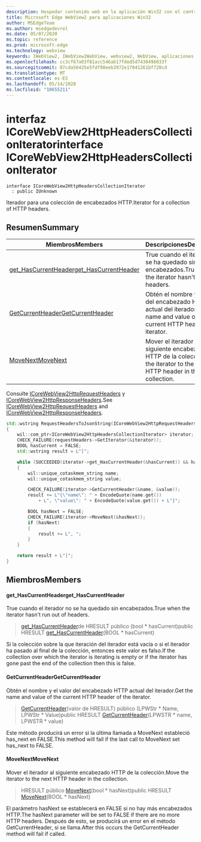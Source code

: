 ```yaml
---
description: Hospedar contenido web en la aplicación Win32 con el control Microsoft Edge WebView2
title: Microsoft Edge WebView2 para aplicaciones Win32
author: MSEdgeTeam
ms.author: msedgedevrel
ms.date: 05/07/2020
ms.topic: reference
ms.prod: microsoft-edge
ms.technology: webview
keywords: IWebView2, IWebView2WebView, webview2, WebView, aplicaciones Win32, Win32, Edge, ICoreWebView2, ICoreWebView2Controller, control de explorador, HTML Edge
ms.openlocfilehash: cc3cf67a03f81acc546ab17fded5d7430496033f
ms.sourcegitcommit: 07cda56425e5fdf90eeb3972e17041261bf720cd
ms.translationtype: MT
ms.contentlocale: es-ES
ms.lasthandoff: 05/14/2020
ms.locfileid: "10655211"
---
```

# <span data-ttu-id="12e54-104">interfaz ICoreWebView2HttpHeadersCollectionIterator</span><span class="sxs-lookup"><span data-stu-id="12e54-104">interface ICoreWebView2HttpHeadersCollectionIterator</span></span> 

```
interface ICoreWebView2HttpHeadersCollectionIterator
  : public IUnknown
```

<span data-ttu-id="12e54-105">Iterador para una colección de encabezados HTTP.</span><span class="sxs-lookup"><span data-stu-id="12e54-105">Iterator for a collection of HTTP headers.</span></span>

## <span data-ttu-id="12e54-106">Resumen</span><span class="sxs-lookup"><span data-stu-id="12e54-106">Summary</span></span>

 <span data-ttu-id="12e54-107">Miembros</span><span class="sxs-lookup"><span data-stu-id="12e54-107">Members</span></span>                        | <span data-ttu-id="12e54-108">Descripciones</span><span class="sxs-lookup"><span data-stu-id="12e54-108">Descriptions</span></span>
--------------------------------|---------------------------------------------
[<span data-ttu-id="12e54-109">get_HasCurrentHeader</span><span class="sxs-lookup"><span data-stu-id="12e54-109">get_HasCurrentHeader</span></span>](#get_hascurrentheader) | <span data-ttu-id="12e54-110">True cuando el iterador no se ha quedado sin encabezados.</span><span class="sxs-lookup"><span data-stu-id="12e54-110">True when the iterator hasn't run out of headers.</span></span>
[<span data-ttu-id="12e54-111">GetCurrentHeader</span><span class="sxs-lookup"><span data-stu-id="12e54-111">GetCurrentHeader</span></span>](#getcurrentheader) | <span data-ttu-id="12e54-112">Obtén el nombre y el valor del encabezado HTTP actual del iterador.</span><span class="sxs-lookup"><span data-stu-id="12e54-112">Get the name and value of the current HTTP header of the iterator.</span></span>
[<span data-ttu-id="12e54-113">MoveNext</span><span class="sxs-lookup"><span data-stu-id="12e54-113">MoveNext</span></span>](#movenext) | <span data-ttu-id="12e54-114">Mover el iterador al siguiente encabezado HTTP de la colección.</span><span class="sxs-lookup"><span data-stu-id="12e54-114">Move the iterator to the next HTTP header in the collection.</span></span>

<span data-ttu-id="12e54-115">Consulte [ICoreWebView2HttpRequestHeaders](icorewebview2httprequestheaders.md) y [ICoreWebView2HttpResponseHeaders](icorewebview2httpresponseheaders.md).</span><span class="sxs-lookup"><span data-stu-id="12e54-115">See [ICoreWebView2HttpRequestHeaders](icorewebview2httprequestheaders.md) and [ICoreWebView2HttpResponseHeaders](icorewebview2httpresponseheaders.md).</span></span> 
```cpp
std::wstring RequestHeadersToJsonString(ICoreWebView2HttpRequestHeaders* requestHeaders)
{
    wil::com_ptr<ICoreWebView2HttpHeadersCollectionIterator> iterator;
    CHECK_FAILURE(requestHeaders->GetIterator(&iterator));
    BOOL hasCurrent = FALSE;
    std::wstring result = L"[";

    while (SUCCEEDED(iterator->get_HasCurrentHeader(&hasCurrent)) && hasCurrent)
    {
        wil::unique_cotaskmem_string name;
        wil::unique_cotaskmem_string value;

        CHECK_FAILURE(iterator->GetCurrentHeader(&name, &value));
        result += L"{\"name\": " + EncodeQuote(name.get())
            + L", \"value\": " + EncodeQuote(value.get()) + L"}";

        BOOL hasNext = FALSE;
        CHECK_FAILURE(iterator->MoveNext(&hasNext));
        if (hasNext)
        {
            result += L", ";
        }
    }

    return result + L"]";
}
```

## <span data-ttu-id="12e54-116">Miembros</span><span class="sxs-lookup"><span data-stu-id="12e54-116">Members</span></span>

#### <span data-ttu-id="12e54-117">get_HasCurrentHeader</span><span class="sxs-lookup"><span data-stu-id="12e54-117">get_HasCurrentHeader</span></span> 

<span data-ttu-id="12e54-118">True cuando el iterador no se ha quedado sin encabezados.</span><span class="sxs-lookup"><span data-stu-id="12e54-118">True when the iterator hasn't run out of headers.</span></span>

> <span data-ttu-id="12e54-119">[get_HasCurrentHeader](#get_hascurrentheader)de HRESULT público (bool \* hasCurrent)</span><span class="sxs-lookup"><span data-stu-id="12e54-119">public HRESULT [get_HasCurrentHeader](#get_hascurrentheader)(BOOL \* hasCurrent)</span></span>

<span data-ttu-id="12e54-120">Si la colección sobre la que iteración del iterador está vacía o si el iterador ha pasado al final de la colección, entonces este valor es falso.</span><span class="sxs-lookup"><span data-stu-id="12e54-120">If the collection over which the iterator is iterating is empty or if the iterator has gone past the end of the collection then this is false.</span></span>

#### <span data-ttu-id="12e54-121">GetCurrentHeader</span><span class="sxs-lookup"><span data-stu-id="12e54-121">GetCurrentHeader</span></span> 

<span data-ttu-id="12e54-122">Obtén el nombre y el valor del encabezado HTTP actual del iterador.</span><span class="sxs-lookup"><span data-stu-id="12e54-122">Get the name and value of the current HTTP header of the iterator.</span></span>

> <span data-ttu-id="12e54-123">[GetCurrentHeader](#getcurrentheader)(valor de HRESULT) público (LPWStr \* Name, LPWStr \* Value)</span><span class="sxs-lookup"><span data-stu-id="12e54-123">public HRESULT [GetCurrentHeader](#getcurrentheader)(LPWSTR \* name, LPWSTR \* value)</span></span>

<span data-ttu-id="12e54-124">Este método producirá un error si la última llamada a MoveNext estableció has_next en FALSE.</span><span class="sxs-lookup"><span data-stu-id="12e54-124">This method will fail if the last call to MoveNext set has_next to FALSE.</span></span>

#### <span data-ttu-id="12e54-125">MoveNext</span><span class="sxs-lookup"><span data-stu-id="12e54-125">MoveNext</span></span> 

<span data-ttu-id="12e54-126">Mover el iterador al siguiente encabezado HTTP de la colección.</span><span class="sxs-lookup"><span data-stu-id="12e54-126">Move the iterator to the next HTTP header in the collection.</span></span>

> <span data-ttu-id="12e54-127">HRESULT público [MoveNext](#movenext)(bool \* hasNext)</span><span class="sxs-lookup"><span data-stu-id="12e54-127">public HRESULT [MoveNext](#movenext)(BOOL \* hasNext)</span></span>

<span data-ttu-id="12e54-128">El parámetro hasNext se establecerá en FALSE si no hay más encabezados HTTP.</span><span class="sxs-lookup"><span data-stu-id="12e54-128">The hasNext parameter will be set to FALSE if there are no more HTTP headers.</span></span> <span data-ttu-id="12e54-129">Después de esto, se producirá un error en el método GetCurrentHeader, si se llama.</span><span class="sxs-lookup"><span data-stu-id="12e54-129">After this occurs the GetCurrentHeader method will fail if called.</span></span>

